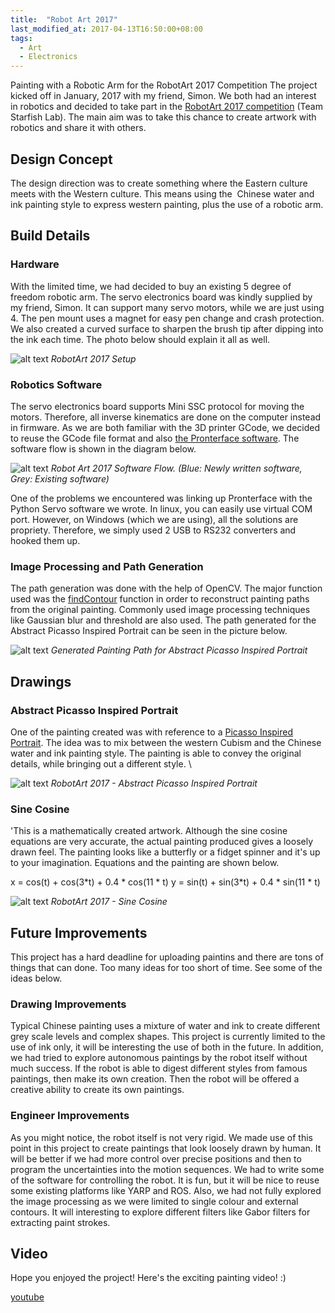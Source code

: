 ```yaml
---
title:  "Robot Art 2017"
last_modified_at: 2017-04-13T16:50:00+08:00
tags:
  - Art
  - Electronics
---
```

Painting with a Robotic Arm for the RobotArt 2017 Competition The project kicked off in January, 2017 with my friend, Simon. We both had an interest in robotics and decided to take part in the [RobotArt 2017 competition](https://robotart.org/) (Team Starfish Lab). The main aim was to take this chance to create artwork with robotics and share it with others.

**Design Concept**
------------------

The design direction was to create something where the Eastern culture meets with the Western culture. This means using the  Chinese water and ink painting style to express western painting, plus the use of a robotic arm.

**Build Details**
-----------------

### Hardware

With the limited time, we had decided to buy an existing 5 degree of freedom robotic arm. The servo electronics board was kindly supplied by my friend, Simon. It can support many servo motors, while we are just using 4. The pen mount uses a magnet for easy pen change and crash protection. We also created a curved surface to sharpen the brush tip after dipping into the ink each time. The photo below should explain it all as well.

![alt text](http://cameronlai.com/wp-content/uploads/2017/04/RobotArt_SetUp-300x200.jpg)
*RobotArt 2017 Setup*

### Robotics Software

The servo electronics board supports Mini SSC protocol for moving the motors. Therefore, all inverse kinematics are done on the computer instead in firmware. As we are both familiar with the 3D printer GCode, we decided to reuse the GCode file format and also [the Pronterface software](http://www.pronterface.com/). The software flow is shown in the diagram below.

![alt text](http://cameronlai.com/wp-content/uploads/2017/04/RobotArt_2017_Software_Flow.png)
*Robot Art 2017 Software Flow. (Blue: Newly written software, Grey: Existing software)*

One of the problems we encountered was linking up Pronterface with the Python Servo software we wrote. In linux, you can easily use virtual COM port. However, on Windows (which we are using), all the solutions are propriety. Therefore, we simply used 2 USB to RS232 converters and hooked them up.

### Image Processing and Path Generation

The path generation was done with the help of OpenCV. The major function used was the [findContour](http://docs.opencv.org/3.2.0/d4/d73/tutorial_py_contours_begin.html) function in order to reconstruct painting paths from the original painting. Commonly used image processing techniques like Gaussian blur and threshold are also used. The path generated for the Abstract Picasso Inspired Portrait can be seen in the picture below. 

![alt text](http://cameronlai.com/wp-content/uploads/2017/04/RobotArt_2017_Picasso_Portrait_Painting_Path-300x212.jpg)
*Generated Painting Path for Abstract Picasso Inspired Portrait*

**Drawings**
------------

### Abstract Picasso Inspired Portrait

One of the painting created was with reference to a [Picasso Inspired Portrait](https://www.pinterest.com/pin/191403052884856644/). The idea was to mix between the western Cubism and the Chinese water and ink painting style. The painting is able to convey the original details, while bringing out a different style. \

![alt text](http://cameronlai.com/wp-content/uploads/2017/04/Abstract_Picasso_Inspired_Portrait-212x300.jpg)
*RobotArt 2017 - Abstract Picasso Inspired Portrait*

### Sine Cosine

'This is a mathematically created artwork. Although the sine cosine equations are very accurate, the actual painting produced gives a loosely drawn feel. The painting looks like a butterfly or a fidget spinner and it's up to your imagination. Equations and the painting are shown below.

x = cos(t) + cos(3\*t) + 0.4 \* cos(11 \* t)
y = sin(t) + sin(3\*t) + 0.4 \* sin(11 \* t)

![alt text](http://cameronlai.com/wp-content/uploads/2017/04/Sine_Cosine-300x212.jpg)
*RobotArt 2017 - Sine Cosine*

**Future Improvements**
-----------------------

This project has a hard deadline for uploading paintins and there are tons of things that can done. Too many ideas for too short of time. See some of the ideas below.

### Drawing Improvements

Typical Chinese painting uses a mixture of water and ink to create different grey scale levels and complex shapes. This project is currently limited to the use of ink only, it will be interesting the use of both in the future. In addition, we had tried to explore autonomous paintings by the robot itself without much success. If the robot is able to digest different styles from famous paintings, then make its own creation. Then the robot will be offered a creative ability to create its own paintings.

### Engineer Improvements

As you might notice, the robot itself is not very rigid. We made use of this point in this project to create paintings that look loosely drawn by human. It will be better if we had more control over precise positions and then to program the uncertainties into the motion sequences. We had to write some of the software for controlling the robot. It is fun, but it will be nice to reuse some existing platforms like YARP and ROS. Also, we had not fully explored the image processing as we were limited to single colour and external contours. It will interesting to explore different filters like Gabor filters for extracting paint strokes.

**Video**
---------

Hope you enjoyed the project! Here's the exciting painting video! :) 

[youtube](https://www.youtube.com/watch?v=R8la8Gc4etQ&feature=youtu.be&w=480)